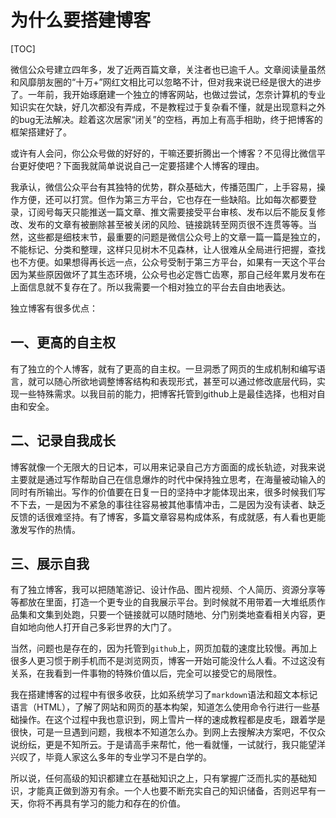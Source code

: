 # 为什么要搭建博客


[TOC]

微信公众号建立四年多，发了近两百篇文章，关注者也已逾千人。文章阅读量虽然和风靡朋友圈的“十万+”网红文相比可以忽略不计，但对我来说已经是很大的进步了。一年前，我开始琢磨建一个独立的博客网站，也做过尝试，怎奈计算机的专业知识实在欠缺，好几次都没有弄成，不是教程过于复杂看不懂，就是出现意料之外的bug无法解决。趁着这次居家“闭关”的空档，再加上有高手相助，终于把博客的框架搭建好了。

或许有人会问，你公众号做的好好的，干嘛还要折腾出一个博客？不见得比微信平台更好使吧？下面我就简单说说自己一定要搭建个人博客的理由。


我承认，微信公众平台有其独特的优势，群众基础大，传播范围广，上手容易，操作方便，还可以打赏。但作为第三方平台，它也存在一些缺陷。比如每次都要登录，订阅号每天只能推送一篇文章、推文需要接受平台审核、发布以后不能反复修改、发布的文章有被删除甚至被关闭的风险、链接跳转至网页很不连贯等等。当然，这些都是细枝末节，最重要的问题是微信公众号上的文章一篇一篇是独立的，不能标记、分类和整理，这样只见树木不见森林，让人很难从全局进行把握，查找也不方便。如果想得再长远一点，公众号受制于第三方平台，如果有一天这个平台因为某些原因做坏了其生态环境，公众号也必定唇亡齿寒，那自己经年累月发布在上面信息就不复存在了。所以我需要一个相对独立的平台去自由地表达。


独立博客有很多优点：
 
## 一、更高的自主权

有了独立的个人博客，就有了更高的自主权。一旦洞悉了网页的生成机制和编写语言，就可以随心所欲地调整博客结构和表现形式，甚至可以通过修改底层代码，实现一些特殊需求。以我目前的能力，把博客托管到github上是最佳选择，也相对自由和安全。


## 二、记录自我成长

博客就像一个无限大的日记本，可以用来记录自己方方面面的成长轨迹，对我来说主要就是通过写作帮助自己在信息爆炸的时代中保持独立思考，在海量被动输入的同时有所输出。写作的价值要在日复一日的坚持中才能体现出来，很多时候我们写不下去，一是因为不紧急的事往往容易被其他事情冲击，二是因为没有读者、缺乏反馈的话很难坚持。有了博客，多篇文章容易构成体系，有成就感，有人看也更能激发写作的热情。

 

## 三、展示自我

有了独立博客，我可以把随笔游记、设计作品、图片视频、个人简历、资源分享等等都放在里面，打造一个更专业的自我展示平台。到时候就不用带着一大堆纸质作品集和文集到处跑，只要一个链接就可以随时随地、分门别类地查看相关内容，更自如地向他人打开自己多彩世界的大门了。

当然，问题也是存在的，因为托管到`github`上，网页加载的速度比较慢。再加上很多人更习惯于刷手机而不是浏览网页，博客一开始可能没什么人看。不过这没有关系，在我看到一件事物的特殊价值以后，完全可以接受它的局限性。

我在搭建博客的过程中有很多收获，比如系统学习了`markdown`语法和超文本标记语言（HTML），了解了网站和网页的基本构架，知道怎么使用命令行进行一些基础操作。在这个过程中我也意识到，网上雪片一样的速成教程都是皮毛，跟着学是很快，可是一旦遇到问题，我根本不知道怎么办。到网上去搜解决方案吧，不仅众说纷纭，更是不知所云。于是请高手来帮忙，他一看就懂，一试就行，我只能望洋兴叹了，毕竟人家这么多年的专业学习不是白学的。


所以说，任何高级的知识都建立在基础知识之上，只有掌握广泛而扎实的基础知识，才能真正做到游刃有余。一个人也要不断充实自己的知识储备，否则迟早有一天，你将不再具有学习的能力和存在的价值。

